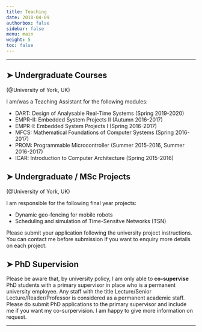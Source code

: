 ```yaml
---
title: Teaching
date: 2018-04-09
authorbox: false
sidebar: false
menu: main
weight: 5
toc: false
---
```


---

## ➤ Undergraduate Courses
(@University of York, UK)

I am/was a Teaching Assistant for the following modules:

- DART: Design of Analysable Real-Time Systems (Spring 2019-2020)
- EMPR-II: Embedded System Projects II (Autumn 2016-2017)
- EMPR-I: Embedded System Projects I (Spring 2016-2017)
- MFCS: Mathematical Foundations of Computer Systems (Spring 2016-2017)
- PROM: Programmable Microcontroller (Summer 2015-2016, Summer 2016-2017)
- ICAR: Introduction to Computer Architecture (Spring 2015-2016)


## ➤ Undergraduate / MSc Projects
(@University of York, UK)

I am responsible for the following final year projects:

- Dynamic geo-fencing for mobile robots
- Scheduling and simulation of Time-Sensitve Networks (TSN)

Please submit your application following the university project instructions. You can contact me before submission if you want to enquiry more details on each project.


## ➤ PhD Supervision

Please be aware that, by university policy, I am only able to **co-supervise** PhD students with a primary supervisor in place who is a permanent university employee. Any staff with the title Lecture/Senior Lecture/Reader/Professor is considered as a permanent academic staff. Please do submit PhD applications to the primary supervisor and include me if you want my co-surpervision. I am happy to give more information on request.

---
